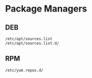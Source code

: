 # Package Managers

## DEB

```
/etc/apt/sources.list
/etc/apt/sources.list.d/
```

## RPM

```
/etc/yum.repos.d/
```